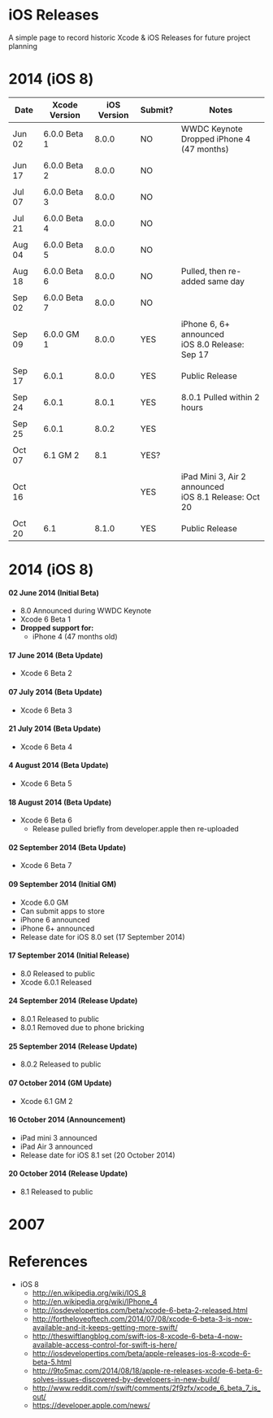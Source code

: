 iOS Releases
============

A simple page to record historic Xcode &amp; iOS Releases for future project planning


# 2014 (iOS 8)

Date       |Xcode Version|iOS Version|Submit?|Notes
-----------|-------------|-----------|-------|--------------------
Jun 02     |6.0.0 Beta 1 |8.0.0      | NO    |WWDC Keynote<br>Dropped iPhone 4 (47 months)
           |             |           |       |
Jun 17     |6.0.0 Beta 2 |8.0.0      | NO    |
           |             |           |       |
Jul 07     |6.0.0 Beta 3 |8.0.0      | NO    |
           |             |           |       |
Jul 21     |6.0.0 Beta 4 |8.0.0      | NO    |
           |             |           |       |
Aug 04     |6.0.0 Beta 5 |8.0.0      | NO    |
           |             |           |       |
Aug 18     |6.0.0 Beta 6 |8.0.0      | NO    |Pulled, then re-added same day
           |             |           |       |
Sep 02     |6.0.0 Beta 7 |8.0.0      | NO    |
           |             |           |       |
Sep 09     |6.0.0 GM 1   |8.0.0      | YES   |iPhone 6, 6+ announced<br>iOS 8.0 Release: Sep 17
           |             |           |       |
Sep 17     |6.0.1        |8.0.0      | YES   |Public Release
           |             |           |       |
Sep 24     |6.0.1        |8.0.1      | YES   |8.0.1 Pulled within 2 hours
           |             |           |       |
Sep 25     |6.0.1        |8.0.2      | YES   |
           |             |           |       |
Oct 07     |6.1 GM 2     |8.1        | YES?  |
           |             |           |       |
Oct 16     |             |           | YES   |iPad Mini 3, Air 2 announced<br>iOS 8.1 Release: Oct 20
           |             |           |       |
Oct 20     |6.1          |8.1.0      | YES   |Public Release

# 2014 (iOS 8)

#### 02 June 2014 (Initial Beta)
- 8.0 Announced during WWDC Keynote
- Xcode 6 Beta 1
- **Dropped support for:**
  - iPhone 4 (47 months old)
  
#### 17 June 2014 (Beta Update)
- Xcode 6 Beta 2

#### 07 July 2014 (Beta Update)
- Xcode 6 Beta 3

#### 21 July 2014 (Beta Update)
- Xcode 6 Beta 4
  
#### 4 August 2014 (Beta Update)
- Xcode 6 Beta 5
  
#### 18 August 2014 (Beta Update)
- Xcode 6 Beta 6
  - Release pulled briefly from developer.apple then re-uploaded
  
#### 02 September 2014 (Beta Update)
- Xcode 6 Beta 7
 
#### 09 September 2014 (Initial GM)
- Xcode 6.0 GM
- Can submit apps to store
- iPhone 6 announced
- iPhone 6+ announced
- Release date for iOS 8.0 set (17 September 2014)

#### 17 September 2014 (Initial Release)
- 8.0 Released to public
- Xcode 6.0.1 Released

#### 24 September 2014 (Release Update)
- 8.0.1 Released to public
- 8.0.1 Removed due to phone bricking

#### 25 September 2014 (Release Update)
- 8.0.2 Released to public

#### 07 October 2014 (GM Update)
- Xcode 6.1 GM 2

#### 16 October 2014 (Announcement)
- iPad mini 3 announced
- iPad Air 3 announced
- Release date for iOS 8.1 set (20 October 2014)

#### 20 October 2014 (Release Update)
- 8.1 Released to public

# 2007


References
=======

- iOS 8
  - http://en.wikipedia.org/wiki/IOS_8
  - http://en.wikipedia.org/wiki/IPhone_4
  - http://iosdevelopertips.com/beta/xcode-6-beta-2-released.html
  - http://fortheloveoftech.com/2014/07/08/xcode-6-beta-3-is-now-available-and-it-keeps-getting-more-swift/
  - http://theswiftlangblog.com/swift-ios-8-xcode-6-beta-4-now-available-access-control-for-swift-is-here/
  - http://iosdevelopertips.com/beta/apple-releases-ios-8-xcode-6-beta-5.html
  - http://9to5mac.com/2014/08/18/apple-re-releases-xcode-6-beta-6-solves-issues-discovered-by-developers-in-new-build/
  - http://www.reddit.com/r/swift/comments/2f9zfx/xcode_6_beta_7_is_out/
  - https://developer.apple.com/news/
